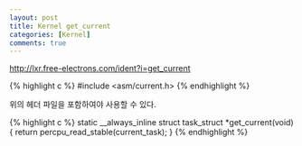 ```yaml
---
layout: post
title: Kernel get_current
categories: [Kernel]
comments: true
---
```


<http://lxr.free-electrons.com/ident?i=get_current>
 
{% highlight c %}
#include <asm/current.h>
{% endhighlight %}

위의 헤더 파일을 포함하여야 사용할 수 있다. 

{% highlight c %}
static __always_inline struct task_struct *get_current(void)
{
    return percpu_read_stable(current_task);
}
{% endhighlight %}